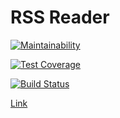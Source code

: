 # RSS Reader

[![Maintainability](https://api.codeclimate.com/v1/badges/a6f1fab39d5a5f506b32/maintainability)](https://codeclimate.com/github/AdrewBraz/frontend-project-lvl3/maintainability)

[![Test Coverage](https://api.codeclimate.com/v1/badges/a6f1fab39d5a5f506b32/test_coverage)](https://codeclimate.com/github/AdrewBraz/frontend-project-lvl3/test_coverage)

[![Build Status](https://travis-ci.org/AdrewBraz/frontend-project-lvl3.svg?branch=master)](https://travis-ci.org/AdrewBraz/frontend-project-lvl3)

[Link](infamous-regret.surge.sh)